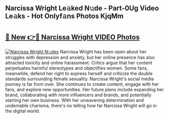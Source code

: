 ## Narcissa Wright Le𝚊ked N𝚞de - Part-0Ug Video Le𝚊ks - Hot Onlyf𝚊ns Photos KjqMm

# <h2><a href="http://ab51132.deff.icu/?id=Narcissa+Wright">🔗 New 👉🔴 Narcissa Wright VIDEO Photos</a></h2>

[![Narcissa Wright N𝚞des](https://i.imgur.com/rIISA9y.gif)](http://ab51132.deff.icu/?id=Narcissa+Wright)
Narcissa Wright has been open about her struggles with depression and anxiety, but her online presence has also attracted toxicity and online harassment. Critics argue that her content perpetuates harmful stereotypes and objectifies women. Some fans, meanwhile, defend her right to express herself and criticize the double standards surrounding female sexuality. Narcissa Wright's social media journey is far from over. She continues to create content, engage with her fans, and explore new opportunities. Her future plans include expanding her brand, collaborating with more influencers and brands, and potentially starting her own business. With her unwavering determination and undeniable charisma, there's no telling how far Narcissa Wright will go in the digital world.
